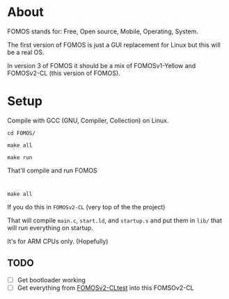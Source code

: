 # About

FOMOS stands for: Free, Open source, Mobile, Operating, System.

The first version of FOMOS is just a GUI replacement for Linux but this will be a real OS.

In version 3 of FOMOS it should be a mix of FOMOSv1-Yellow and FOMOSv2-CL (this version of FOMOS).

# Setup

Compile with GCC (GNU, Compiler, Collection) on Linux.

```commandline
cd FOMOS/
```

```commandline
make all
```

```commandline
make run
```

That'll compile and run FOMOS

#

```commandline
make all
```

If you do this in ```FOMOSv2-CL``` (very top of the the project) 

That will compile ```main.c```, ```start.ld```, and ```startup.s``` and put them in ```lib/``` that will run everything on startup.

It's for ARM CPUs only. (Hopefully)

## TODO

- [ ] Get bootloader working
- [ ] Get everything from [FOMOSv2-CLtest](https://github.com/NathanMcMillan54/FOMOSv2-CLtest) into this FOMSOv2-CL
